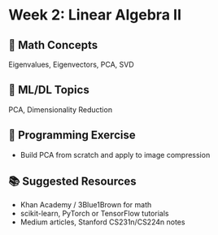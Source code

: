 # Week 2: Linear Algebra II

## 🧠 Math Concepts
Eigenvalues, Eigenvectors, PCA, SVD

## 🤖 ML/DL Topics
PCA, Dimensionality Reduction

## 🧪 Programming Exercise
- Build PCA from scratch and apply to image compression

## 📚 Suggested Resources
- Khan Academy / 3Blue1Brown for math
- scikit-learn, PyTorch or TensorFlow tutorials
- Medium articles, Stanford CS231n/CS224n notes
